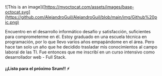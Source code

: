 
![This is an image]([https://myoctocat.com/assets/images/base-octocat.svg](https://github.com/AlejandroGuil/AlejandroGuil/blob/main/img/Github%20pic.png)


Encuentro en el desarrollo informático desafío y satisfacción, suficientes para comprometerme en él. Estoy graduado en una escuela técnica en programación, por lo que llevo varios años empapándome en el área. Pero hace tan solo un año que he decidido trasladar mis conocimientos al campo laboral de las TI. Fue entonces que me inscribí en un curso intensivo como desarrollador web - Full Stack.

#### ¡¡Listo para el próximo Srum!! ⚡

  
